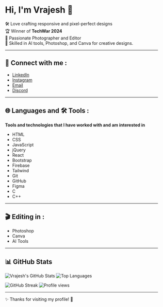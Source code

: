 # Hi, I'm Vrajesh 👋  

🛠️ Love crafting responsive and pixel-perfect designs  
🏆 Winner of **TechWar 2024**  
📸 Passionate Photographer and Editor  
🎯 Skilled in AI tools, Photoshop, and Canva for creative designs.  

---

## 💬 Connect with me :
- [LinkedIn](https://www.linkedin.com/)  
- [Instagram](https://www.instagram.com/)  
- [Email](mailto:your.email@example.com)  
- [Discord](#)  

---

## 🌐 Languages and 🛠️ Tools :
**Tools and technologies that I have worked with and am interested in**  

- HTML  
- CSS  
- JavaScript  
- jQuery  
- React  
- Bootstrap  
- Firebase  
- Tailwind  
- Git  
- GitHub  
- Figma  
- C  
- C++  

---

## 🎬 Editing in :
- Photoshop  
- Canva  
- AI Tools  

---

## 📊 GitHub Stats

<p align="left">
  <img src="https://github-readme-stats.vercel.app/api?username=USERNAME&show_icons=true&theme=radical" alt="Vrajesh's GitHub Stats" />
  <img src="https://github-readme-stats.vercel.app/api/top-langs/?username=USERNAME&layout=compact&theme=radical" alt="Top Languages" />
</p>

<p align="left">
  <img src="https://github-readme-streak-stats.herokuapp.com/?user=USERNAME&theme=radical" alt="GitHub Streak" />
  <img src="https://komarev.com/ghpvc/?username=USERNAME&color=blue" alt="Profile views"/>
</p>

---

✨ Thanks for visiting my profile! 🙏  
